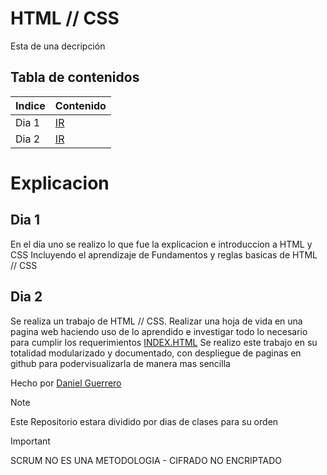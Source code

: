 # HTML // CSS
Esta de una decripción

## Tabla de contenidos
| Indice | Contenido  |
|--|--|
| Dia 1 | [IR](./Dia1/) |
| Dia 2 | [IR](./Dia2/) |

# Explicacion
## Dia 1
En el dia uno se realizo lo que fue la explicacion e introduccion a HTML y CSS
Incluyendo el aprendizaje de Fundamentos y reglas basicas de HTML // CSS

## Dia 2
Se realiza un trabajo de HTML // CSS.
Realizar una hoja de vida en una pagina web haciendo uso de lo aprendido e investigar todo lo necesario para cumplir los requerimientos
[INDEX.HTML](./Dia2/index.html)
Se realizo este trabajo en su totalidad modularizado y documentado, con despliegue de paginas en github para podervisualizarla de manera mas sencilla

Hecho por [Daniel Guerrero](https://github.com/Danny200523)

> [!NOTE]
>Este Repositorio estara dividido por dias de clases para su orden

> [!IMPORTANT]  
> SCRUM NO ES UNA METODOLOGIA -
> CIFRADO NO ENCRIPTADO
